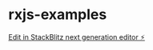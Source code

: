 # rxjs-examples

[Edit in StackBlitz next generation editor ⚡️](https://stackblitz.com/~/github.com/separate777/rxjs-examples)